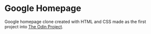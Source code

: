 # Google Homepage

Google homepage clone created with HTML and CSS made as the first project into [The Odin Project](https://www.theodinproject.com/).